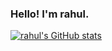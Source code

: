 
### Hello! I'm rahul.


[![rahul's GitHub stats](https://github-readme-stats.vercel.app/api?username=suit52&count_private=true&show_icons=true)](https://github.com/suit52/github-readme-stats)
